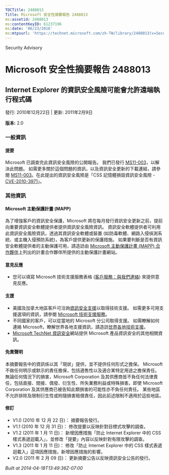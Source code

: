 ```yaml
---
TOCTitle: 2488013
Title: Microsoft 安全性摘要報告 2488013
ms:assetid: 2488013
ms:contentKeyID: 61237196
ms:date: '06/23/2016'
ms:mtpsurl: 'https://technet.microsoft.com/zh-TW/library/2488013(v=Security.10)'
---
```


Security Advisory

Microsoft 安全性摘要報告 2488013
================================

Internet Explorer 的資訊安全風險可能會允許遠端執行程式碼
--------------------------------------------------------

發行: 2010年12月22日 | 更新: 2011年2月9日

**版本:** 2.0

### 一般資訊

#### 提要

Microsoft 已調查完此資訊安全風險的公開報告。 我們已發行 [MS11-003](http://technet.microsoft.com/security/bulletin/ms11-003)，以解決此問題。 如需更多關於這個問題的資訊，以及資訊安全更新的下載連結，請參閱 [MS11-003](http://technet.microsoft.com/security/bulletin/ms11-003)。在此提出的資訊安全風險是「CSS 記憶體損毀資訊安全風險 - [CVE-2010-3971](http://www.cve.mitre.org/cgi-bin/cvename.cgi?name=cve-2010-3971)」。

### 其他資訊

#### Microsoft 主動保護計畫 (MAPP)

為了增強客戶的資訊安全保護，Microsoft 將在每月發行資訊安全更新之前，提前向重要資訊安全軟體提供者提供資訊安全風險資訊。 資訊安全軟體提供者可利用此資訊安全風險資訊，透過其資訊安全軟體或裝置 (如防毒軟體、網路入侵偵測系統、或主機入侵預防系統)，為客戶提供更新的保護措施。 如果要判斷是否有資訊安全軟體提供者的主動保護可用，請造訪由 [Microsoft 主動保護計畫 (MAPP) 合作夥伴](http://www.microsoft.com/security/msrc/mapp/partners.mspx)上列出的計畫合作夥伴所提供的主動保護計畫網站。

#### 意見反應

-   您可以填寫 Microsoft 技術支援服務表格 ([客戶服務：與我們連絡](https://support.microsoft.com/common/survey.aspx?scid=sw;en;1257&amp;showpage=1&amp;ws=technet&amp;sd=tech)) 來提供意見反應。

#### 支援

-   美國及加拿大地區客戶可洽詢[資訊安全支援](http://go.microsoft.com/fwlink/?linkid=21131)以取得技術支援。 如需更多可用支援選項的資訊，請參閱 [Microsoft 技術支援服務](http://support.microsoft.com/?ln=zh-tw)。
-   不同國家的客戶，可以從當地的 Microsoft 分公司取得支援。 如需瞭解如何連絡 Microsoft，瞭解世界各地支援資訊，請造訪[世界各地技術支援](http://go.microsoft.com/fwlink/?linkid=21155)。
-   [Microsoft TechNet 資訊安全](http://technet.microsoft.com/zh-tw/security/default.aspx)網站提供 Microsoft 產品資訊安全的其他相關資訊。

#### 免責聲明

本摘要報告中的資訊係以其「現狀」提供，並不提供任何形式之擔保。 Microsoft 不做任何明示或默示的責任擔保，包括適售性以及適合某特定用途之擔保責任。 無論任何情況下的損害，Microsoft Corporation 及其供應商皆不負任何法律責任，包括直接、間接、偶發、衍生性、所失業務利益或特殊損害。即使 Microsoft Corporation 及其供應商已被告知此類損害的可能性亦不負任何責任。 某些地區不允許排除及限制衍生性或附隨損害賠償責任，因此前述限制不適用於這些地區。

#### 修訂

-   V1.0 (2010 年 12 月 22 日)： 摘要報告發行。
-   V1.1 (2010 年 12 月 31 日)： 修改提要以反映針對目標式攻擊的調查。
-   V1.2 (2011 年 1 月 11 日)： 新增因應措施「防止 Internet Explorer 中的 CSS 樣式表遞迴載入」，並修改「提要」內容以反映針對有限攻擊的調查。
-   V1.3 (2011 年 1 月 11 日)： 修改「防止 Internet Explorer 中的 CSS 樣式表遞迴載入」這項因應措施，新增因應措施的影響。
-   V2.0 (2011 年 2 月 09 日)： 更新摘要公告以反映資訊安全公告的發行。

*Built at 2014-04-18T13:49:36Z-07:00*
